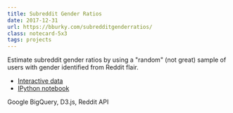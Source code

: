 ```yaml
---
title: Subreddit Gender Ratios
date: 2017-12-31
url: https://bburky.com/subredditgenderratios/
class: notecard-5x3
tags: projects
---
```


Estimate subreddit gender ratios by using a "random" (not great) sample of users with gender identified from Reddit flair.

* [Interactive data](https://bburky.com/subredditgenderratios/)
* [IPython notebook](https://nbviewer.jupyter.org/github/bburky/subredditgenderratios/blob/master/Subreddit%20Gender%20Ratios.ipynb)

Google BigQuery, D3.js, Reddit API

